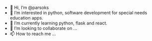 - 👋 Hi, I’m @parsoks
- 👀 I’m interested in python, software development for special needs education apps.
- 🌱 I’m currently learning python, flask and react.
- 💞️ I’m looking to collaborate on ...
- 📫 How to reach me ...

<!---
parsoks/parsoks is a ✨ special ✨ repository because its `README.md` (this file) appears on your GitHub profile.
You can click the Preview link to take a look at your changes.
--->
